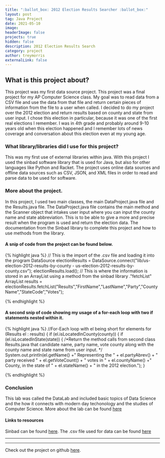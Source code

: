 ```yaml
---
title: ":ballot_box: 2012 Election Results Searcher :ballot_box:"
layout: post
tag: Java Project
date: 2021-05-10
image: 
headerImage: false
projects: true
hidden: false
description: 2012 Election Results Search
category: project
author: treymorris
externalLink: false
---
```


## What is this project about?
This project was my first data source project. This project was a final project for my AP Computer Science class. My goal was to read data from a CSV file and use the data from that file and return certain pieces of information from the file to a user when called. I decided to do my project over the 2012 election and return results based on county and state from user input. I chose this election in particular, because it was one of the first real elections I remember. I was in 4th grade and probably around 9-10 years old when this election happened and I remember lots of news coverage and conversation about this election even at my young age. 


### What library/libraries did I use for this project?
This was my first use of external libraries within java. With this project I used the sinbad software library that is used for Java, but also for other languages like Python and Racket. The project uses online data sources and offline data sources such as CSV, JSON, and XML files in order to read and parse data to be used for software. 



### More about the project.
In this project, I used two main classes, the main DataProject.java file and the Results.java file. The DataProject.java file contains the main method and the Scanner object that intakes user input where you can input the county name and state abbreviation. This is to be able to give a more and precise result when the program is used and return the election data. The documentation from the Sinbad library to complete this project and how to use methods from the library. 

#### A snip of code from the project can be found below.

{% highlight java %}
// This is the import of the .csv file and loading it into the program
DataSource electionResults = DataSource.connect("lib/us-election-2012-results-by-county - us-election-2012-results-by-county.csv");
        electionResults.load();
// This is where the information is stored in an ArrayList using a method from the sinbad library ."fetchList"
 ArrayList<Results> results = electionResults.fetchList("Results","FirstName","LastName","Party","CountyName","StateCode","Votes");


{% endhighlight %}

#### A second snip of code showing my usage of a for-each loop with two if statements nested within it.
{% highlight java %}
//For-Each loop with el being short for elements
for (Results el : results) 
        {
            if (el.isLocatedInCounty(county))
            {
                if (el.isLocatedInState(state))
                {
                    /*Return the method calls from second class Results.java that candidate name, party name,
                    vote county along with the county name and state name from user input. */
                    System.out.println(el.getName() +" Representing the " + el.partyAbrev() + " party received " + el.getVoteCount() + " votes in " + el.countyName() +" County, in the state of " + el.stateName() + " in the 2012 election.");
                }


{% endhighlight %}



### Conclusion


This lab was called the DataLab and included basic topics of Data Science and the how it connects with modern day techonology and the studies of Computer Science.
More about the lab can be found [here](https://apcentral.collegeboard.org/pdf/ap-computer-science-a-data-lab-student-guide.pdf)




#### Links to resources

Sinbad can be found [here](http://berry-cs.github.io/sinbad/).
The .csv file used for data can be found [here](https://data.world/aaronhoffman/us-general-election-2012)


---



---

Check out the project on github [here](https://github.com/TreyBMorris/2012GeneralElectionResultsSearch).
